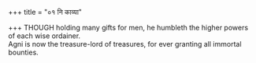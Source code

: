 +++
title = "०१ नि काव्या"

+++
THOUGH holding many gifts for men, he humbleth the higher powers of each wise ordainer.  
     Agni is now the treasure-lord of treasures, for ever granting all immortal bounties.